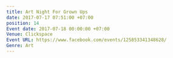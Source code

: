 ```yaml
---
title: Art Night For Grown Ups
date: 2017-07-17 07:51:00 +07:00
position: 14
Event date: 2017-07-18 00:00:00 +07:00
Venue: Clickspace
Event URL: https://www.facebook.com/events/125853341348628/
Genre: Art
---
```


